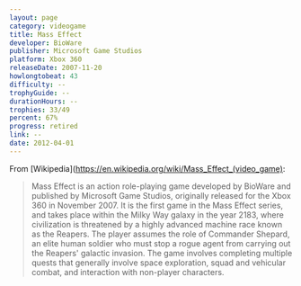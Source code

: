 ```yaml
---
layout: page
category: videogame
title: Mass Effect
developer: BioWare
publisher: Microsoft Game Studios
platform: Xbox 360
releaseDate: 2007-11-20
howlongtobeat: 43
difficulty: --
trophyGuide: --
durationHours: --
trophies: 33/49
percent: 67%
progress: retired
link: --
date: 2012-04-01
---
```


From [Wikipedia](https://en.wikipedia.org/wiki/Mass_Effect_(video_game):

> Mass Effect is an action role-playing game developed by BioWare and published by Microsoft Game Studios, originally released for the Xbox 360 in November 2007. It is the first game in the Mass Effect series, and takes place within the Milky Way galaxy in the year 2183, where civilization is threatened by a highly advanced machine race known as the Reapers. The player assumes the role of Commander Shepard, an elite human soldier who must stop a rogue agent from carrying out the Reapers' galactic invasion. The game involves completing multiple quests that generally involve space exploration, squad and vehicular combat, and interaction with non-player characters.
